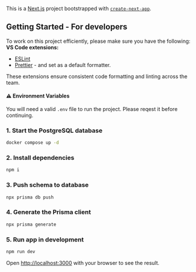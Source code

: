 This is a [Next.js](https://nextjs.org) project bootstrapped with [`create-next-app`](https://nextjs.org/docs/app/api-reference/cli/create-next-app).

## Getting Started - For developers

To work on this project efficiently, please make sure you have the following:
**VS Code extensions:**

- [ESLint](vscode:extension/dbaeumer.vscode-eslint)
- [Prettier](vscode:extension/esbenp.prettier-vscode) - and set as a default formatter.

These extensions ensure consistent code formatting and linting across the team.

#### ⚠️ Environment Variables

You will need a valid `.env` file to run the project.
Please reqest it before continuing.

### 1. Start the PostgreSQL database

```bash
docker compose up -d
```

### 2. Install dependencies

```bash
npm i
```

### 3. Push schema to database

```bash
npx prisma db push
```

### 4. Generate the Prisma client

```bash
npx prisma generate
```

### 5. Run app in development

```bash
npm run dev
```

Open [http://localhost:3000](http://localhost:3000) with your browser to see the result.
